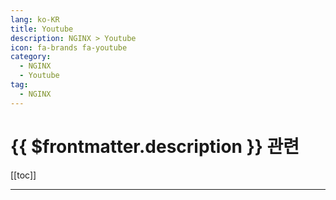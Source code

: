 ```yaml
---
lang: ko-KR
title: Youtube
description: NGINX > Youtube
icon: fa-brands fa-youtube
category:
  - NGINX
  - Youtube
tag:
  - NGINX
---
```


# {{ $frontmatter.description }} 관련


[[toc]]

---

<MyYouTubeItems jsonName="yu-nginx_official" /><!-- NGINX -->

<TagLinks />